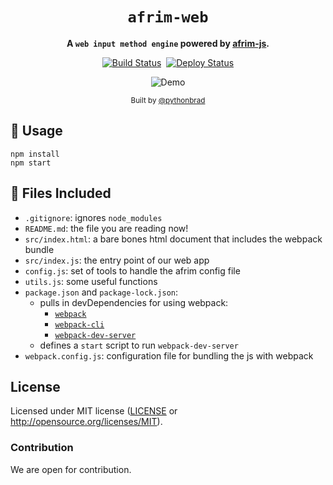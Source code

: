 <div align="center">

  <h1><code>afrim-web</code></h1>

<strong>A <code>web input method engine</code> powered by <a href="https://github.com/pythonbrad/afrim-js">afrim-js</a>.</strong>

  <p>
    <a href="https://github.com/pythonbrad/afrim-web/actions/workflows/ci.yml"><img alt="Build Status" src="https://github.com/pythonbrad/afrim-web/actions/workflows/ci.yml/badge.svg?branch=main"/></a>&nbsp;
    <a href="https://github.com/pythonbrad/afrim-web/actions/workflows/deploy.yml"><img alt="Deploy Status" src="https://github.com/pythonbrad/afrim-web/actions/workflows/deploy.yml/badge.svg?branch=main"/></a>
  </p>

<img alt="Demo" src="https://github.com/pythonbrad/afrim-web/assets/45305909/d0cdf903-c2bc-4a1b-8bf7-d99d460c1019"/>

<sub>Built by <a href="https://github.com/pythonbrad">@pythonbrad</a></sub>

</div>

## 🚴 Usage

```
npm install
npm start
```

## 🔋 Files Included

- `.gitignore`: ignores `node_modules`
- `README.md`: the file you are reading now!
- `src/index.html`: a bare bones html document that includes the webpack bundle
- `src/index.js`: the entry point of our web app
- `config.js`: set of tools to handle the afrim config file
- `utils.js`: some useful functions
- `package.json` and `package-lock.json`:
  - pulls in devDependencies for using webpack:
    - [`webpack`](https://www.npmjs.com/package/webpack)
    - [`webpack-cli`](https://www.npmjs.com/package/webpack-cli)
    - [`webpack-dev-server`](https://www.npmjs.com/package/webpack-dev-server)
  - defines a `start` script to run `webpack-dev-server`
- `webpack.config.js`: configuration file for bundling the js with webpack

## License

Licensed under MIT license ([LICENSE](LICENSE) or http://opensource.org/licenses/MIT).

### Contribution

We are open for contribution.
